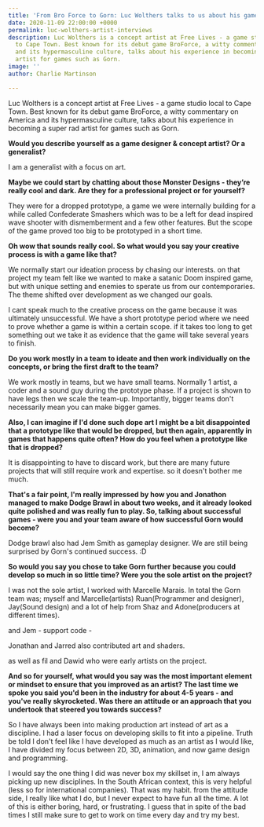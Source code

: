 ```yaml
---
title: 'From Bro Force to Gorn: Luc Wolthers talks to us about his games'
date: 2020-11-09 22:00:00 +0000
permalink: luc-wolthers-artist-interviews
description: Luc Wolthers is a concept artist at Free Lives - a game studio local
  to Cape Town. Best known for its debut game BroForce, a witty commentary on America
  and its hypermasculine culture, talks about his experience in becoming a super rad
  artist for games such as Gorn.
image: ''
author: Charlie Martinson

---
```

Luc Wolthers is a concept artist at Free Lives - a game studio local to Cape Town. Best known for its debut game BroForce, a witty commentary on America and its hypermasculine culture, talks about his experience in becoming a super rad artist for games such as Gorn.

**Would you describe yourself as a game designer & concept artist? Or a generalist?**

I am a generalist with a focus on art.

**Maybe we could start by chatting about those Monster Designs - they’re really cool and dark. Are they for a professional project or for yourself?**

They were for a dropped prototype, a game we were internally building for a while called Confederate Smashers which was to be a left for dead inspired wave shooter with dismemberment and a few other features. But the scope of the game proved too big to be prototyped in a short time.

**Oh wow that sounds really cool. So what would you say your creative process is with a game like that?**

We normally start our ideation process by chasing our interests. on that project my team felt like we wanted to make a satanic Doom inspired game, but with unique setting and enemies to sperate us from our contemporaries. The theme shifted over development as we changed our goals.

I cant speak much to the creative process on the game because it was ultimately unsuccessful. We have a short prototype period where we need to prove whether a game is within a certain scope. if it takes too long to get something out we take it as evidence that the game will take several years to finish.

**Do you work mostly in a team to ideate and then work individually on the concepts, or bring the first draft to the team?**

We work mostly in teams, but we have small teams. Normally 1 artist, a coder and a sound guy during the prototype phase. If a project is shown to have legs then we scale the team-up. Importantly, bigger teams don't necessarily mean you can make bigger games.

**Also, I can imagine if I'd done such dope art I might be a bit disappointed that a prototype like that would be dropped, but then again, apparently in games that happens quite often? How do you feel when a prototype like that is dropped?**

It is disappointing to have to discard work, but there are many future projects that will still require work and expertise. so it doesn't bother me much.

**That's a fair point, I'm really impressed by how you and Jonathon managed to make Dodge Brawl in about two weeks, and it already looked quite polished and was really fun to play. So, talking about successful games - were you and your team aware of how successful Gorn would become?**

Dodge brawl also had Jem Smith as gameplay designer. We are still being surprised by Gorn's continued success. :D

**So would you say you chose to take Gorn further because you could develop so much in so little time? Were you the sole artist on the project?**

I was not the sole artist, I worked with Marcelle Marais. In total the Gorn team was; myself and Marcelle(artists) Ruan(Programmer and designer), Jay(Sound design) and a lot of help from Shaz and Adone(producers at different times).

and Jem - support code -

Jonathan and Jarred also contributed art and shaders.

as well as fil and Dawid who were early artists on the project.

**And so for yourself, what would you say was the most important element or mindset to ensure that you improved as an artist? The last time we spoke you said you'd been in the industry for about 4-5 years - and you've really skyrocketed. Was there an attitude or an approach that you undertook that steered you towards success?**

So I have always been into making production art instead of art as a discipline. I had a laser focus on developing skills to fit into a pipeline. Truth be told I don't feel like I have developed as much as an artist as I would like, I have divided my focus between 2D, 3D, animation, and now game design and programming.

I would say the one thing I did was never box my skillset in, I am always picking up new disciplines. In the South African context, this is very helpful (less so for international companies). That was my habit. from the attitude side, I really like what I do, but I never expect to have fun all the time. A lot of this is either boring, hard, or frustrating. I guess that in spite of the bad times I still make sure to get to work on time every day and try my best.